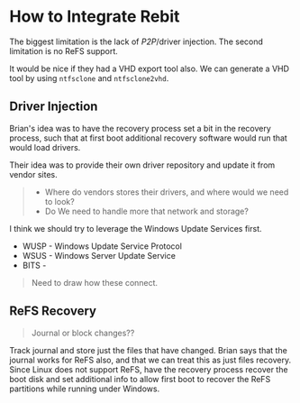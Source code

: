 How to Integrate Rebit
======================

The biggest limitation is the lack of *P2P*/driver injection.
The second limitation is no ReFS support.

It would be nice if they had a VHD export tool also.
We can generate a VHD tool by using `ntfsclone` and `ntfsclone2vhd`.

Driver Injection
----------------

Brian's idea was to have the recovery process set a bit in the
recovery process, such that at first boot additional recovery software
would run that would load drivers.

Their idea was to provide their own driver repository and update it
from vendor sites.

> * Where do vendors stores their drivers, and where would we need to look?
> * Do We need to handle more that network and storage?

I think we should try to leverage the Windows Update Services first.

 * WUSP - Windows Update Service Protocol
 * WSUS - Windows Server Update Service
 * BITS - 

> Need to draw how these connect.

ReFS Recovery
-------------

> Journal or block changes??

Track journal and store just the files that have changed.
Brian says that the journal works for ReFS also, and 
that we can treat this as just files recovery.
Since Linux does not support ReFS, have the recovery process
recover the boot disk and set additional info to allow first boot
to recover the ReFS partitions while running under Windows.

<!-- vim: set autoindent expandtab sw=4 syntax=markdown: -->
